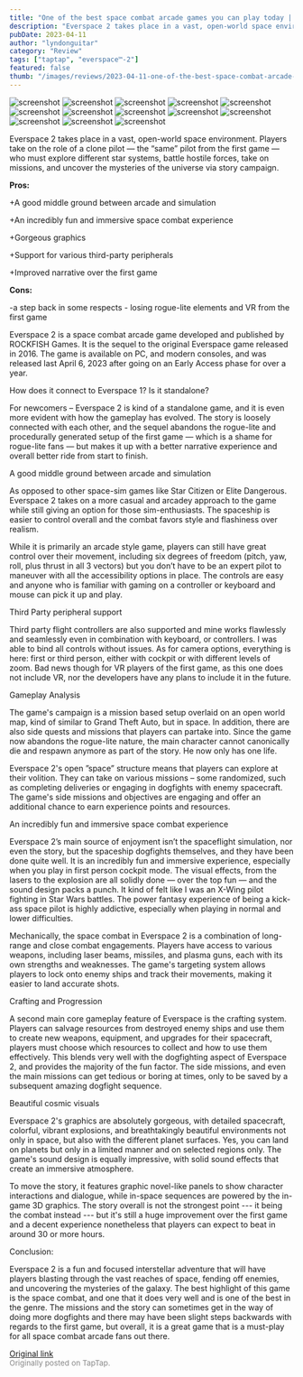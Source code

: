```yaml
---
title: "One of the best space combat arcade games you can play today | Full Review - Everspace 2"
description: "Everspace 2 takes place in a vast, open-world space environment. Players take on the role of a clone pilot — the “same” pilot from the first game — who must explore different star systems, battle hostile forces, take on missions, and uncover the mysteries of the universe via story campaign."
pubDate: 2023-04-11
author: "lyndonguitar"
category: "Review"
tags: ["taptap", "everspace™-2"]
featured: false
thumb: "/images/reviews/2023-04-11-one-of-the-best-space-combat-arcade-games-you-can-play-today--full-review---everspace-2-0.avif"
---
```


<div class="gallery">
  <img src="/images/reviews/2023-04-11-one-of-the-best-space-combat-arcade-games-you-can-play-today--full-review---everspace-2-0.avif" alt="screenshot" />
  <img src="/images/reviews/2023-04-11-one-of-the-best-space-combat-arcade-games-you-can-play-today--full-review---everspace-2-1.avif" alt="screenshot" />
  <img src="/images/reviews/2023-04-11-one-of-the-best-space-combat-arcade-games-you-can-play-today--full-review---everspace-2-2.avif" alt="screenshot" />
  <img src="/images/reviews/2023-04-11-one-of-the-best-space-combat-arcade-games-you-can-play-today--full-review---everspace-2-3.avif" alt="screenshot" />
  <img src="/images/reviews/2023-04-11-one-of-the-best-space-combat-arcade-games-you-can-play-today--full-review---everspace-2-4.avif" alt="screenshot" />
  <img src="/images/reviews/2023-04-11-one-of-the-best-space-combat-arcade-games-you-can-play-today--full-review---everspace-2-5.avif" alt="screenshot" />
  <img src="/images/reviews/2023-04-11-one-of-the-best-space-combat-arcade-games-you-can-play-today--full-review---everspace-2-6.avif" alt="screenshot" />
  <img src="/images/reviews/2023-04-11-one-of-the-best-space-combat-arcade-games-you-can-play-today--full-review---everspace-2-7.avif" alt="screenshot" />
  <img src="/images/reviews/2023-04-11-one-of-the-best-space-combat-arcade-games-you-can-play-today--full-review---everspace-2-8.avif" alt="screenshot" />
  <img src="/images/reviews/2023-04-11-one-of-the-best-space-combat-arcade-games-you-can-play-today--full-review---everspace-2-9.avif" alt="screenshot" />
  <img src="/images/reviews/2023-04-11-one-of-the-best-space-combat-arcade-games-you-can-play-today--full-review---everspace-2-10.avif" alt="screenshot" />
  <img src="/images/reviews/2023-04-11-one-of-the-best-space-combat-arcade-games-you-can-play-today--full-review---everspace-2-11.avif" alt="screenshot" />
  <img src="/images/reviews/2023-04-11-one-of-the-best-space-combat-arcade-games-you-can-play-today--full-review---everspace-2-12.avif" alt="screenshot" />
</div>

Everspace 2 takes place in a vast, open-world space environment. Players take on the role of a clone pilot — the “same” pilot from the first game — who must explore different star systems, battle hostile forces, take on missions, and uncover the mysteries of the universe via story campaign.


**Pros:**


+A good middle ground between arcade and simulation

+An incredibly fun and immersive space combat experience

+Gorgeous graphics

+Support for various third-party peripherals

+Improved narrative over the first game


**Cons:**


-a step back in some respects - losing rogue-lite elements and VR from the first game

Everspace 2 is a space combat arcade game developed and published by ROCKFISH Games. It is the sequel to the original Everspace game released in 2016. The game is available on PC, and modern consoles, and was released last April 6, 2023 after going on an Early Access phase for over a year.

How does it connect to Everspace 1? Is it standalone?

For newcomers – Everspace 2 is kind of a standalone game, and it is even more evident with how the gameplay has evolved. The story is loosely connected with each other, and the sequel abandons the rogue-lite and procedurally generated setup of the first game — which is a shame for rogue-lite fans — but makes it up with a better narrative experience and overall better ride from start to finish.

A good middle ground between arcade and simulation

As opposed to other space-sim games like Star Citizen or Elite Dangerous. Everspace 2 takes on a more casual and arcadey approach to the game while still giving an option for those sim-enthusiasts. The spaceship is easier to control overall and the combat favors style and flashiness over realism.

While it is primarily an arcade style game, players can still have great control over their movement, including six degrees of freedom (pitch, yaw, roll, plus thrust in all 3 vectors) but you don’t have to be an expert pilot to maneuver with all the accessibility options in place. The controls are easy and anyone who is familiar with gaming on a controller or keyboard and mouse can pick it up and play.

Third Party peripheral support

Third party flight controllers are also supported and mine works flawlessly and seamlessly even in combination with keyboard, or controllers. I was able to bind all controls without issues. As for camera options, everything is here: first or third person, either with cockpit or with different levels of zoom. Bad news though for VR players of the first game, as this one does not include VR, nor the developers have any plans to include it in the future.

Gameplay Analysis

The game's campaign is a mission based setup overlaid on an open world map, kind of similar to Grand Theft Auto, but in space. In addition, there are also side quests and missions that players can partake into. Since the game now abandons the rogue-lite nature, the main character cannot canonically die and respawn anymore as part of the story. He now only has one life.

Everspace 2's open ”space” structure means that players can explore at their volition. They can take on various missions – some randomized, such as completing deliveries or engaging in dogfights with enemy spacecraft. The game's side missions and objectives are engaging and offer an additional chance to earn experience points and resources.

An incredibly fun and immersive space combat experience

Everspace 2’s main source of enjoyment isn’t the spaceflight simulation, nor even the story, but the spaceship dogfights themselves, and they have been done quite well. It is an incredibly fun and immersive experience, especially when you play in first person cockpit mode. The visual effects, from the lasers to the explosion are all solidly done — over the top fun — and the sound design packs a punch. It kind of felt like I was an X-Wing pilot fighting in Star Wars battles. The power fantasy experience of being a kick-ass space pilot is highly addictive, especially when playing in normal and lower difficulties.

Mechanically, the space combat in Everspace 2 is a combination of long-range and close combat engagements. Players have access to various weapons, including laser beams, missiles, and plasma guns, each with its own strengths and weaknesses. The game's targeting system allows players to lock onto enemy ships and track their movements, making it easier to land accurate shots.

Crafting and Progression

A second main core gameplay feature of Everspace is the crafting system. Players can salvage resources from destroyed enemy ships and use them to create new weapons, equipment, and upgrades for their spacecraft, players must choose which resources to collect and how to use them effectively. This blends very well with the dogfighting aspect of Everspace 2, and provides the majority of the fun factor. The side missions, and even the main missions can get tedious or boring at times, only to be saved by a subsequent amazing dogfight sequence.

Beautiful cosmic visuals

Everspace 2's graphics are absolutely gorgeous, with detailed spacecraft, colorful, vibrant explosions, and breathtakingly beautiful environments not only in space, but also with the different planet surfaces. Yes, you can land on planets but only in a limited manner and on selected regions only.  The game's sound design is equally impressive, with solid sound effects that create an immersive atmosphere.

To move the story, it features graphic novel-like panels to show character interactions and dialogue, while in-space sequences are powered by the in-game 3D graphics. The story overall is not the strongest point --- it being the combat instead --- but it's still a huge improvement over the first game and a decent experience nonetheless that players can expect to beat in around 30 or more hours.

Conclusion:

Everspace 2 is a fun and focused interstellar adventure that will have players blasting through the vast reaches of space, fending off enemies, and uncovering the mysteries of the galaxy. The best highlight of this game is the space combat, and one that it does very well and is one of the best in the genre. The missions and the story can sometimes get in the way of doing more dogfights and there may have been slight steps backwards with regards to the first game, but overall, it is a great game that is a must-play for all space combat arcade fans out there.

[Original link](https://www.taptap.io/post/5078720)<br><span style="font-size: 0.95em; color: #888;">Originally posted on TapTap.</span>
